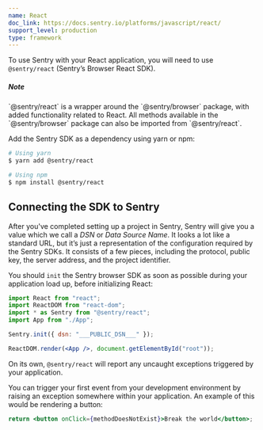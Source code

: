 ```yaml
---
name: React
doc_link: https://docs.sentry.io/platforms/javascript/react/
support_level: production
type: framework
---
```


To use Sentry with your React application, you will need to use `@sentry/react` (Sentry’s Browser React SDK).

<div class="alert alert-info" role="alert"><h5 class="no_toc">Note</h5><div class="alert-body content-flush-bottom">`@sentry/react` is a wrapper around the `@sentry/browser` package, with added functionality related to React. All methods available in the `@sentry/browser` package can also be imported from `@sentry/react`.</div>
</div>

Add the Sentry SDK as a dependency using yarn or npm:

```bash
# Using yarn
$ yarn add @sentry/react

# Using npm
$ npm install @sentry/react
```

## Connecting the SDK to Sentry

After you've completed setting up a project in Sentry, Sentry will give you a value which we call a _DSN_ or _Data Source Name_. It looks a lot like a standard URL, but it’s just a representation of the configuration required by the Sentry SDKs. It consists of a few pieces, including the protocol, public key, the server address, and the project identifier.

You should `init` the Sentry browser SDK as soon as possible during your application load up, before initializing React:

```jsx
import React from "react";
import ReactDOM from "react-dom";
import * as Sentry from "@sentry/react";
import App from "./App";

Sentry.init({ dsn: "___PUBLIC_DSN___" });

ReactDOM.render(<App />, document.getElementById("root"));
```

On its own, `@sentry/react` will report any uncaught exceptions triggered by your application.

You can trigger your first event from your development environment by raising an exception somewhere within your application. An example of this would be rendering a button:

```jsx
return <button onClick={methodDoesNotExist}>Break the world</button>;
```
